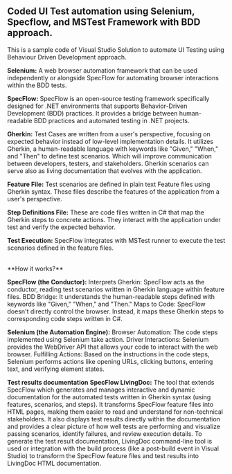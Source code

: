 ## Coded UI Test automation using Selenium, Specflow, and MSTest Framework with BDD approach.
This is a sample code of Visual Studio Solution to automate UI Testing using Behaviour Driven Development approach.
<br>

**Selenium:**
A web browser automation framework that can be used independently or alongside SpecFlow for automating browser interactions within the BDD tests.

**SpecFlow:**
SpecFlow is an open-source testing framework specifically designed for .NET environments that supports Behavior-Driven Development (BDD) practices. 
It provides a bridge between human-readable BDD practices and automated testing in .NET projects.

**Gherkin:**
Test Cases are written from a user's perspective, focusing on expected behavior instead of low-level implementation details.
It utilizes Gherkin, a human-readable language with keywords like "Given," "When," and "Then" to define test scenarios. 
Which will improve communication between developers, testers, and stakeholders.
Gherkin scenarios can serve also as living documentation that evolves with the application.

**Feature File:** 
Test scenarios are defined in plain text Feature files using Gherkin syntax. 
These files describe the features of the application from a user's perspective.

**Step Definitions File:**
These are code files written in C# that map the Gherkin steps to concrete actions. 
They interact with the application under test and verify the expected behavior.

**Test Execution:** 
SpecFlow integrates with MSTest runner to execute the test scenarios defined in the feature files.


<br>
**How it works?**
<br>

**SpecFlow (the Conductor):**
Interprets Gherkin: SpecFlow acts as the conductor, reading test scenarios written in Gherkin language within feature files.
BDD Bridge: It understands the human-readable steps defined with keywords like "Given," "When," and "Then."
Maps to Code: SpecFlow doesn't directly control the browser. Instead, it maps these Gherkin steps to corresponding code steps written in C#.

**Selenium (the Automation Engine):**
Browser Automation: The code steps implemented using Selenium take action.
Driver Interactions: Selenium provides the WebDriver API that allows your code to interact with the web browser.
Fulfilling Actions: Based on the instructions in the code steps, Selenium performs actions like opening URLs, clicking buttons, entering text, and verifying element states.

**Test results documentation**
**SpecFlow LivingDoc:**
The tool that extends SpecFlow which generates and manages interactive and dynamic documentation for the automated tests written in Gherkin syntax (using features, scenarios, and steps).
It transforms SpecFlow feature files into HTML pages, making them easier to read and understand for non-technical stakeholders. 
It also displays test results directly within the documentation and provides a clear picture of how well tests are performing and visualize passing scenarios, identify failures, and review execution details.
To generate the test result documentation, LivingDoc command-line tool is used or integration with the build process (like a post-build event in Visual Studio) to transform the SpecFlow feature files and test results into LivingDoc HTML documentation.


